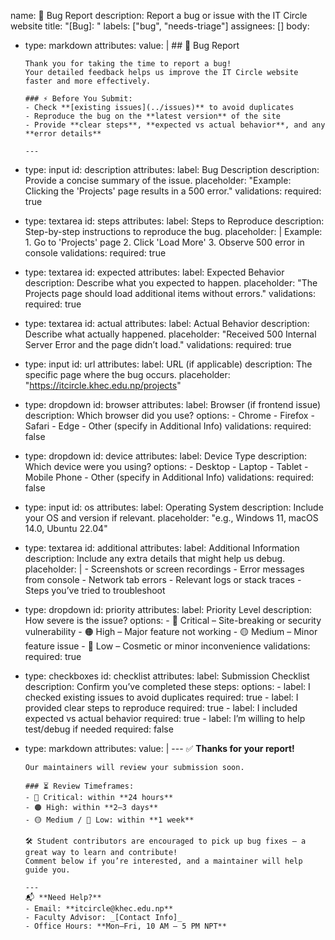 name: 🐛 Bug Report
description: Report a bug or issue with the IT Circle website
title: "[Bug]: "
labels: ["bug", "needs-triage"]
assignees: []
body:
  - type: markdown
    attributes:
      value: |
        ## 🐛 Bug Report

        Thank you for taking the time to report a bug!  
        Your detailed feedback helps us improve the IT Circle website faster and more effectively.

        ### ⚡ Before You Submit:
        - Check **[existing issues](../issues)** to avoid duplicates  
        - Reproduce the bug on the **latest version** of the site  
        - Provide **clear steps**, **expected vs actual behavior**, and any **error details**  

        ---
        
  - type: input
    id: description
    attributes:
      label: Bug Description
      description: Provide a concise summary of the issue.
      placeholder: "Example: Clicking the 'Projects' page results in a 500 error."
    validations:
      required: true

  - type: textarea
    id: steps
    attributes:
      label: Steps to Reproduce
      description: Step-by-step instructions to reproduce the bug.
      placeholder: |
        Example:
        1. Go to 'Projects' page
        2. Click 'Load More'
        3. Observe 500 error in console
    validations:
      required: true

  - type: textarea
    id: expected
    attributes:
      label: Expected Behavior
      description: Describe what you expected to happen.
      placeholder: "The Projects page should load additional items without errors."
    validations:
      required: true

  - type: textarea
    id: actual
    attributes:
      label: Actual Behavior
      description: Describe what actually happened.
      placeholder: "Received 500 Internal Server Error and the page didn’t load."
    validations:
      required: true

  - type: input
    id: url
    attributes:
      label: URL (if applicable)
      description: The specific page where the bug occurs.
      placeholder: "https://itcircle.khec.edu.np/projects"

  - type: dropdown
    id: browser
    attributes:
      label: Browser (if frontend issue)
      description: Which browser did you use?
      options:
        - Chrome
        - Firefox
        - Safari
        - Edge
        - Other (specify in Additional Info)
    validations:
      required: false

  - type: dropdown
    id: device
    attributes:
      label: Device Type
      description: Which device were you using?
      options:
        - Desktop
        - Laptop
        - Tablet
        - Mobile Phone
        - Other (specify in Additional Info)
    validations:
      required: false

  - type: input
    id: os
    attributes:
      label: Operating System
      description: Include your OS and version if relevant.
      placeholder: "e.g., Windows 11, macOS 14.0, Ubuntu 22.04"

  - type: textarea
    id: additional
    attributes:
      label: Additional Information
      description: Include any extra details that might help us debug.
      placeholder: |
        - Screenshots or screen recordings
        - Error messages from console
        - Network tab errors
        - Relevant logs or stack traces
        - Steps you’ve tried to troubleshoot

  - type: dropdown
    id: priority
    attributes:
      label: Priority Level
      description: How severe is the issue?
      options:
        - 🔴 Critical – Site-breaking or security vulnerability
        - 🟠 High – Major feature not working
        - 🟡 Medium – Minor feature issue
        - 🔵 Low – Cosmetic or minor inconvenience
    validations:
      required: true

  - type: checkboxes
    id: checklist
    attributes:
      label: Submission Checklist
      description: Confirm you’ve completed these steps:
      options:
        - label: I checked existing issues to avoid duplicates
          required: true
        - label: I provided clear steps to reproduce
          required: true
        - label: I included expected vs actual behavior
          required: true
        - label: I’m willing to help test/debug if needed
          required: false

  - type: markdown
    attributes:
      value: |
        ---
        ✅ **Thanks for your report!**

        Our maintainers will review your submission soon.

        ### ⏳ Review Timeframes:
        - 🔴 Critical: within **24 hours**
        - 🟠 High: within **2–3 days**
        - 🟡 Medium / 🔵 Low: within **1 week**

        🛠️ Student contributors are encouraged to pick up bug fixes — a great way to learn and contribute!  
        Comment below if you’re interested, and a maintainer will help guide you.

        ---
        📬 **Need Help?**  
        - Email: **itcircle@khec.edu.np**  
        - Faculty Advisor: _[Contact Info]_  
        - Office Hours: **Mon–Fri, 10 AM – 5 PM NPT**
